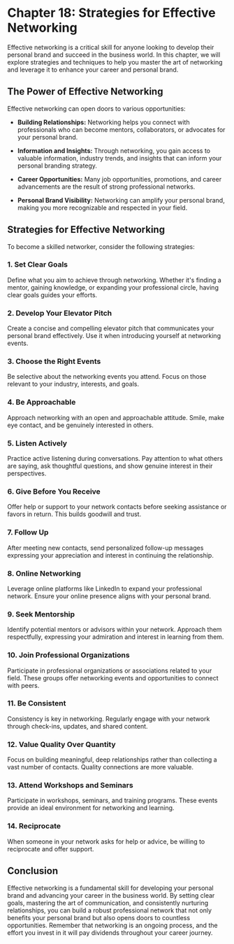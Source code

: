 Chapter 18: Strategies for Effective Networking
===============================================

Effective networking is a critical skill for anyone looking to develop their personal brand and succeed in the business world. In this chapter, we will explore strategies and techniques to help you master the art of networking and leverage it to enhance your career and personal brand.

The Power of Effective Networking
---------------------------------

Effective networking can open doors to various opportunities:

* **Building Relationships:** Networking helps you connect with professionals who can become mentors, collaborators, or advocates for your personal brand.

* **Information and Insights:** Through networking, you gain access to valuable information, industry trends, and insights that can inform your personal branding strategy.

* **Career Opportunities:** Many job opportunities, promotions, and career advancements are the result of strong professional networks.

* **Personal Brand Visibility:** Networking can amplify your personal brand, making you more recognizable and respected in your field.

Strategies for Effective Networking
-----------------------------------

To become a skilled networker, consider the following strategies:

### 1. **Set Clear Goals**

Define what you aim to achieve through networking. Whether it's finding a mentor, gaining knowledge, or expanding your professional circle, having clear goals guides your efforts.

### 2. **Develop Your Elevator Pitch**

Create a concise and compelling elevator pitch that communicates your personal brand effectively. Use it when introducing yourself at networking events.

### 3. **Choose the Right Events**

Be selective about the networking events you attend. Focus on those relevant to your industry, interests, and goals.

### 4. **Be Approachable**

Approach networking with an open and approachable attitude. Smile, make eye contact, and be genuinely interested in others.

### 5. **Listen Actively**

Practice active listening during conversations. Pay attention to what others are saying, ask thoughtful questions, and show genuine interest in their perspectives.

### 6. **Give Before You Receive**

Offer help or support to your network contacts before seeking assistance or favors in return. This builds goodwill and trust.

### 7. **Follow Up**

After meeting new contacts, send personalized follow-up messages expressing your appreciation and interest in continuing the relationship.

### 8. **Online Networking**

Leverage online platforms like LinkedIn to expand your professional network. Ensure your online presence aligns with your personal brand.

### 9. **Seek Mentorship**

Identify potential mentors or advisors within your network. Approach them respectfully, expressing your admiration and interest in learning from them.

### 10. **Join Professional Organizations**

Participate in professional organizations or associations related to your field. These groups offer networking events and opportunities to connect with peers.

### 11. **Be Consistent**

Consistency is key in networking. Regularly engage with your network through check-ins, updates, and shared content.

### 12. **Value Quality Over Quantity**

Focus on building meaningful, deep relationships rather than collecting a vast number of contacts. Quality connections are more valuable.

### 13. **Attend Workshops and Seminars**

Participate in workshops, seminars, and training programs. These events provide an ideal environment for networking and learning.

### 14. **Reciprocate**

When someone in your network asks for help or advice, be willing to reciprocate and offer support.

Conclusion
----------

Effective networking is a fundamental skill for developing your personal brand and advancing your career in the business world. By setting clear goals, mastering the art of communication, and consistently nurturing relationships, you can build a robust professional network that not only benefits your personal brand but also opens doors to countless opportunities. Remember that networking is an ongoing process, and the effort you invest in it will pay dividends throughout your career journey.
